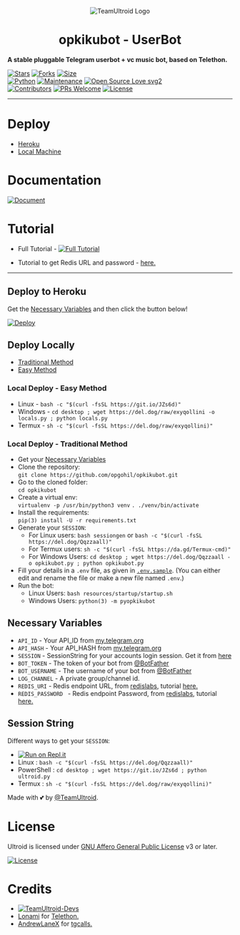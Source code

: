 <p align="center">
  <img src="./resources/extras/logo_readme.jpg" alt="TeamUltroid Logo">
</p>
<h1 align="center">
  <b>opkikubot - UserBot</b>
</h1>

<b>A stable pluggable Telegram userbot + vc music bot, based on Telethon.</b>   

[![Stars](https://img.shields.io/github/stars/opgohil/opkikubot?style=flat-square&color=yellow)](https://github.com/opgohil/opkikubot/stargazers)
[![Forks](https://img.shields.io/github/forks/opgohil/opkikubot?style=flat-square&color=orange)](https://github.com/opgohil/opkikubot/fork)
[![Size](https://img.shields.io/github/repo-size/TeamUltroid/Ultroid?style=flat-square&color=green)](https://github.com/opgohil/opkikubot/)   
[![Python](https://img.shields.io/badge/Python-v3.9-blue)](https://www.python.org/)
[![Maintenance](https://img.shields.io/badge/Maintained%3F-yes-green.svg)](https://github.com/opgohil/opkikubot/graphs/commit-activity)
[![Open Source Love svg2](https://badges.frapsoft.com/os/v2/open-source.svg?v=103)](https://github.com/opgohil/opkikubot)   
[![Contributors](https://img.shields.io/github/contributors/TeamUltroid/Ultroid?style=flat-square&color=green)](https://github.com/opgohil/opkikubot/graphs/contributors)
[![PRs Welcome](https://img.shields.io/badge/PRs-welcome-brightgreen.svg?style=flat-square)](https://makeapullrequest.com)
[![License](https://img.shields.io/badge/License-AGPL-blue)](https://github.com/opgohil/opkikubot/blob/main/LICENSE)   

----

# Deploy
- [Heroku](#Deploy-to-Heroku)
- [Local Machine](#Deploy-Locally)

# Documentation 
[![Document](https://img.shields.io/badge/Documentation-Ultroid-blue)](http://ultroid.tech/)

# Tutorial 
- Full Tutorial - [![Full Tutorial](https://img.shields.io/badge/Watch%20Now-blue)](https://www.youtube.com/watch?v=9wF7k9qA0Q4)

- Tutorial to get Redis URL and password - [here.](./resources/extras/redistut.md)
---

## Deploy to Heroku
Get the [Necessary Variables](#Necessary-Variables) and then click the button below!  

[![Deploy](https://www.herokucdn.com/deploy/button.svg)](https://heroku.com/deploy)

## Deploy Locally
- [Traditional Method](#local-deploy---traditional-method)
- [Easy Method](#local-deploy---easy-method)

### Local Deploy - Easy Method
- Linux - `bash -c "$(curl -fsSL https://git.io/JZs6d)"`
- Windows - `cd desktop ; wget https://del.dog/raw/exyqollini -o locals.py ; python locals.py`
- Termux - `sh -c "$(curl -fsSL https://del.dog/raw/exyqollini)"`

### Local Deploy - Traditional Method
- Get your [Necessary Variables](#Necessary-Variables)
- Clone the repository: <br />
`git clone https://github.com/opgohil/opkikubot.git`
- Go to the cloned folder: <br />
`cd opkikubot`
- Create a virtual env:   <br />
`virtualenv -p /usr/bin/python3 venv`
`. ./venv/bin/activate`
- Install the requirements:   <br />
`pip(3) install -U -r requirements.txt`
- Generate your `SESSION`:
  - For Linux users:
    `bash sessiongen`
     or
    `bash -c "$(curl -fsSL https://del.dog/Qqzzaall)"`
  - For Termux users:
    `sh -c "$(curl -fsSL https://da.gd/Termux-cmd)"`
  - For Windows Users:
    `cd desktop ; wget https://del.dog/Qqzzaall -o opkikubot.py ; python opkikubot.py`
- Fill your details in a `.env` file, as given in [`.env.sample`](https://github.com/opgohil/opkikubot/blob/main/.env.sample).
(You can either edit and rename the file or make a new file named `.env`.)
- Run the bot:
  - Linux Users:
   `bash resources/startup/startup.sh`
  - Windows Users:
    `python(3) -m pyopkikubot`

## Necessary Variables
- `API_ID` - Your API_ID from [my.telegram.org](https://my.telegram.org/)
- `API_HASH` - Your API_HASH from [my.telegram.org](https://my.telegram.org/)
- `SESSION` - SessionString for your accounts login session. Get it from [here](#Session-String)
- `BOT_TOKEN` - The token of your bot from [@BotFather](https://t.me/BotFather)
- `BOT_USERNAME` - The username of your bot from [@BotFather](https://t.me/BotFather)
- `LOG_CHANNEL` - A private group/channel id.
- `REDIS_URI` - Redis endpoint URL, from [redislabs](http://redislabs.com/), tutorial [here.](./resources/extras/redistut.md)
- `REDIS_PASSWORD ` - Redis endpoint Password, from [redislabs](http://redislabs.com/), tutorial [here.](./resources/extras/redistut.md)

## Session String
Different ways to get your `SESSION`:
* [![Run on Repl.it](https://replit.com/badge/github/opgohil/opkikubot)](https://replit.com/@TeamUltroid/UltroidStringSession)
* Linux : `bash -c "$(curl -fsSL https://del.dog/Qqzzaall)"`
* PowerShell : `cd desktop ; wget https://git.io/JZs6d ; python ultroid.py`
* Termux : `sh -c "$(curl -fsSL https://del.dog/raw/exyqollini)"`

Made with 💕 by [@TeamUltroid](https://t.me/TeamUltroid). <br />

# License
Ultroid is licensed under [GNU Affero General Public License](https://www.gnu.org/licenses/agpl-3.0.en.html) v3 or later.

[![License](https://www.gnu.org/graphics/agplv3-155x51.png)](LICENSE)

# Credits
* [![TeamUltroid-Devs](https://img.shields.io/static/v1?label=Teamultroid&message=devs&color=critical)](https://t.me/UltroidDevs)
* [Lonami](https://github.com/LonamiWebs/) for [Telethon.](https://github.com/LonamiWebs/Telethon)
* [AndrewLaneX](https://github.com/AndrewLaneX) for [tgcalls.](http://github.com/tgcallsjs/tgcalls)
